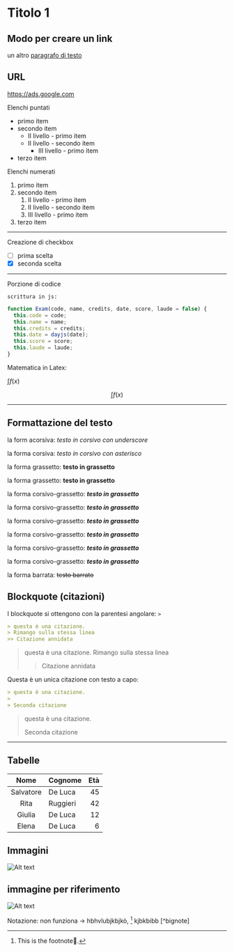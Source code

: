 # Titolo 1

## Modo per creare un link

un altro [paragrafo di testo](https://www.markdownguide.org/basic-syntax/ "Markdown: Basic Syntax")

## URL

<https://ads.google.com>

Elenchi puntati

* primo item
* secondo item
  * II livello - primo item
  * II livello - secondo item
    * III livello - primo item
* terzo item
  
Elenchi numerati

1. primo item
1. secondo item
   1. II livello - primo item
   1. II livello - secondo item
   1. III livello - primo item
1. terzo item

---
Creazione di checkbox

* [ ] prima scelta
* [x] seconda scelta

---

Porzione di codice

`scrittura in js:`

```js
function Exam(code, name, credits, date, score, laude = false) {
  this.code = code;
  this.name = name;
  this.credits = credits;
  this.date = dayjs(date);
  this.score = score;
  this.laude = laude;
}
```

Matematica in Latex:

$\int f(x)$

$$\int f(x)$$

---

## Formattazione del testo

la form acorsiva: _testo in corsivo con underscore_

la forma corsiva: *testo in corsivo con asterisco*

la forma grassetto: __testo in grassetto__

la forma grassetto: **testo in grassetto**

la forma corsivo-grassetto: ***testo in grassetto***

la forma corsivo-grassetto: ___testo in grassetto___

la forma corsivo-grassetto: **_testo in grassetto_**

la forma corsivo-grassetto: __*testo in grassetto*__

la forma corsivo-grassetto: *__testo in grassetto__*

la forma corsivo-grassetto: _**testo in grassetto**_

la forma barrata: ~~testo barrato~~

## Blockquote (citazioni)

I blockquote si ottengono con la parentesi angolare: `>`

```markdown
> questa è una citazione.
> Rimango sulla stessa linea
>> Citazione annidata
```

> questa è una citazione.
> Rimango sulla stessa linea
>> Citazione annidata

Questa è un unica citazione con testo a capo:

```md
> questa è una citazione.
>
> Seconda citazione
```

> questa è una citazione.
>
> Seconda citazione

---

## Tabelle

 Nome | Cognome | Età
 :---:|---|---:
 Salvatore | De Luca | 45
 Rita | Ruggieri | 42
 Giulia | De Luca | 12
 Elena | De Luca | 6

## Immagini

![Alt text](https://www.e-goo.it/wp-content/uploads/2014/08/delega_contatti-300x273.jpg "Contatti...")

## immagine per riferimento

[immagine]: https://www.e-goo.it/wp-content/uploads/2014/08/delega_contatti-300x273.jpg "Contatti..."

![Alt text][immagine]

Notazione: non funziona -> hbhvlubjkbjkò, [^1] kjbkbibb [^bignote]

[^1]: This is the footnote🚀.
